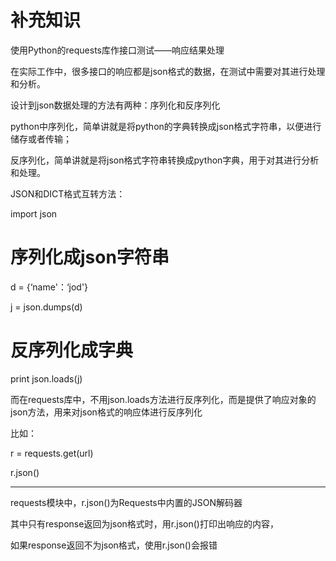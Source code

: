# 补充知识
使用Python的requests库作接口测试——响应结果处理

在实际工作中，很多接口的响应都是json格式的数据，在测试中需要对其进行处理和分析。

设计到json数据处理的方法有两种：序列化和反序列化

python中序列化，简单讲就是将python的字典转换成json格式字符串，以便进行储存或者传输；

反序列化，简单讲就是将json格式字符串转换成python字典，用于对其进行分析和处理。

JSON和DICT格式互转方法：

import json

# 序列化成json字符串

d = {‘name'：‘jod'}

j = json.dumps(d)

# 反序列化成字典

print json.loads(j)

而在requests库中，不用json.loads方法进行反序列化，而是提供了响应对象的json方法，用来对json格式的响应体进行反序列化

比如：

r = requests.get(url)

r.json()
***
requests模块中，r.json()为Requests中内置的JSON解码器

其中只有response返回为json格式时，用r.json()打印出响应的内容，

如果response返回不为json格式，使用r.json()会报错